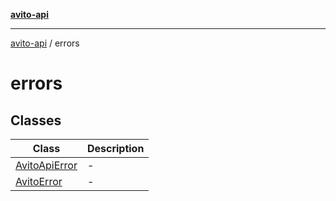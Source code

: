 [**avito-api**](../README.md)

***

[avito-api](../README.md) / errors

# errors

## Classes

| Class | Description |
| ------ | ------ |
| [AvitoApiError](classes/AvitoApiError.md) | - |
| [AvitoError](classes/AvitoError.md) | - |
